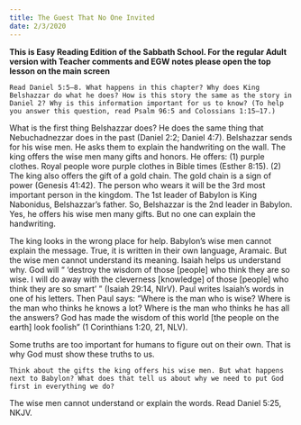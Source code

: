 ```yaml
---
title: The Guest That No One Invited
date: 2/3/2020
---
```


 **This is Easy Reading Edition of the Sabbath School. For the regular Adult version with Teacher comments and EGW notes please open the top lesson on the main screen** 

`Read Daniel 5:5–8. What happens in this chapter? Why does King Belshazzar do what he does? How is this story the same as the story in Daniel 2? Why is this information important for us to know? (To help you answer this question, read Psalm 96:5 and Colossians 1:15–17.)`

What is the first thing Belshazzar does? He does the same thing that Nebuchadnezzar does in the past (Daniel 2:2; Daniel 4:7). Belshazzar sends for his wise men. He asks them to explain the handwriting on the wall. The king offers the wise men many gifts and honors. He offers: (1) purple clothes. Royal people wore purple clothes in Bible times (Esther 8:15). (2) The king also offers the gift of a gold chain. The gold chain is a sign of power (Genesis 41:42). The person who wears it will be the 3rd most important person in the kingdom. The 1st leader of Babylon is King Nabonidus, Belshazzar’s father. So, Belshazzar is the 2nd leader in Babylon. Yes, he offers his wise men many gifts. But no one can explain the handwriting.

The king looks in the wrong place for help. Babylon’s wise men cannot explain the message. True, it is written in their own language, Aramaic. But the wise men cannot understand its meaning. Isaiah helps us understand why. God will “ ‘destroy the wisdom of those [people] who think they are so wise. I will do away with the cleverness [knowledge] of those [people] who think they are so smart’ ” (Isaiah 29:14, NIrV). Paul writes Isaiah’s words in one of his letters. Then Paul says: “Where is the man who is wise? Where is the man who thinks he knows a lot? Where is the man who thinks he has all the answers? God has made the wisdom of this world [the people on the earth] look foolish” (1 Corinthians 1:20, 21, NLV).

Some truths are too important for humans to figure out on their own. That is why God must show these truths to us.

`Think about the gifts the king offers his wise men. But what happens next to Babylon? What does that tell us about why we need to put God first in everything we do?`

The wise men cannot understand or explain the words. Read Daniel 5:25, NKJV.

